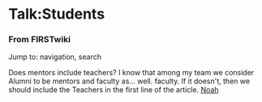 # Talk:Students

### From FIRSTwiki

Jump to: navigation, search

Does mentors include teachers? I know that among my team we consider Alumni to
be mentors and faculty as... well. faculty. If it doesn't, then we should
include the Teachers in the first line of the article.
[Noah](User:Noah "User:Noah" )

